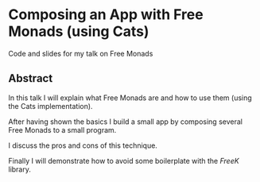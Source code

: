 # Composing an App with Free Monads (using Cats)

Code and slides for my talk on Free Monads

##  Abstract

In this talk I will explain what Free Monads are and how to use them (using the Cats implementation).

After having shown the basics I build a small app by composing several Free Monads to a small program.

I discuss the pros and cons of this technique.

Finally I will demonstrate how to avoid some boilerplate with the *FreeK* library.
    
